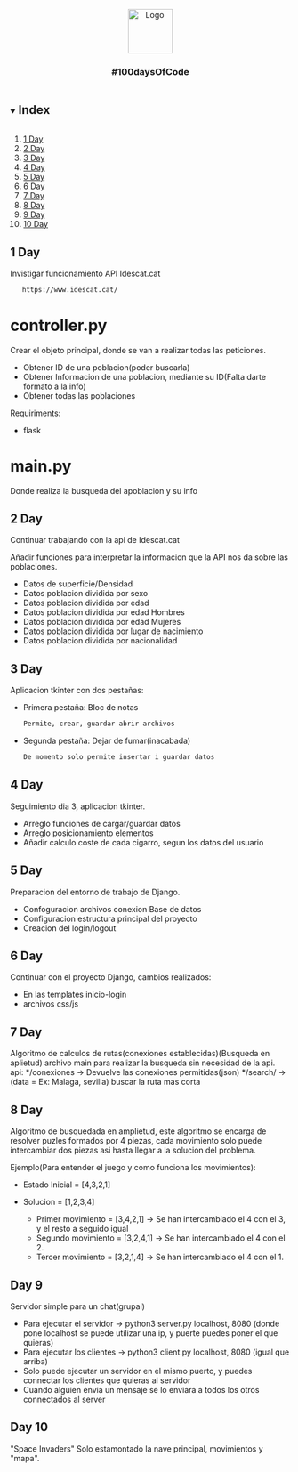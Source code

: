 <p align="center">
  <a href="https://github.com/github_username/repo_name">
    <img src="https://raw.githubusercontent.com/othneildrew/Best-README-Template/master/images/logo.png" alt="Logo" width="80" height="80">
  </a>
  
  <h3 align="center">#100daysOfCode</h3>
</p>


<details open="open">
  <summary><h2 style="display: inline-block">Index</h2></summary>
  <ol>
    <li><a href="##1 day">1 Day</a></li>
    <li><a href="##2 day">2 Day</a></li>
    <li><a href="##3 day">3 Day</a></li>
    <li><a href="##4 day">4 Day</a></li>
    <li><a href="##5 day">5 Day</a></li>
    <li><a href="##6 day">6 Day</a></li>
    <li><a href="##7 day">7 Day</a></li>
    <li><a href="##8 day">8 Day</a></li>
    <li><a href="##9 day">9 Day</a></li>
    <li><a href="##10 day">10 Day</a></li>
  </ol>
</details>

## 1 Day

Invistigar funcionamiento API Idescat.cat
 ```sh
    https://www.idescat.cat/
 ```

# controller.py
Crear el objeto principal, donde se van a realizar todas las peticiones.
  * Obtener ID de una poblacion(poder buscarla)
  * Obtener Informacion de una poblacion, mediante su ID(Falta darte formato a la info)
  * Obtener todas las poblaciones

Requiriments:
  * flask

# main.py
Donde realiza la busqueda del apoblacion y su info


## 2 Day
Continuar trabajando con la api de Idescat.cat

Añadir funciones para interpretar la informacion que la API nos da sobre las poblaciones.
  * Datos de superficie/Densidad
  * Datos poblacion dividida por sexo
  * Datos poblacion dividida por edad
  * Datos poblacion dividida por edad Hombres
  * Datos poblacion dividida por edad Mujeres
  *  Datos poblacion dividida por lugar de nacimiento
  *   Datos poblacion dividida por nacionalidad


## 3 Day
Aplicacion tkinter con dos pestañas:
  * Primera pestaña: Bloc de notas
    ```sh
    Permite, crear, guardar abrir archivos
    ```
  * Segunda pestaña: Dejar de fumar(inacabada)
    ```sh
    De momento solo permite insertar i guardar datos
    ```
    
## 4 Day
Seguimiento dia 3, aplicacion tkinter.
  * Arreglo funciones de cargar/guardar datos
  * Arreglo posicionamiento elementos
  * Añadir calculo coste de cada cigarro, segun los datos del usuario

## 5 Day
Preparacion del entorno de trabajo de Django.
  * Confoguracion archivos conexion Base de datos
  * Configuracion estructura principal del proyecto
  * Creacion del login/logout

## 6 Day
Continuar con el proyecto Django, cambios realizados:
  * En las templates inicio-login
  * archivos css/js


## 7 Day
Algoritmo de calculos de rutas(conexiones establecidas)(Busqueda en aplietud)
archivo main para realizar la busqueda sin necesidad de la api.
api:
  */conexiones -> Devuelve las conexiones permitidas(json)
  */search/<data> -> (data = Ex: Malaga, sevilla) buscar la ruta mas corta
  
## 8 Day
Algoritmo de busquedada en amplietud, este algoritmo se encarga de resolver 
puzles formados por 4 piezas, cada movimiento solo puede intercambiar dos piezas
asi hasta llegar a la solucion del problema.

Ejemplo(Para entender el juego y como funciona los movimientos):
  * Estado Inicial = [4,3,2,1]
  * Solucion = [1,2,3,4]

    * Primer movimiento = [3,4,2,1] -> Se han intercambiado el 4 con el 3, y el resto a seguido igual
    * Segundo movimiento = [3,2,4,1] -> Se han intercambiado el 4 con el 2.
    * Tercer movimiento = [3,2,1,4] -> Se han intercambiado el 4 con el 1.

## Day 9
Servidor simple para un chat(grupal)
  * Para ejecutar el servidor -> python3 server.py localhost, 8080 (donde pone localhost se puede utilizar una ip, y puerte puedes poner el que quieras)
  * Para ejecutar los clientes -> python3 client.py localhost, 8080 (igual que arriba)
  * Solo puede ejecutar un servidor en el mismo puerto, y puedes connectar los clientes que quieras al servidor
  * Cuando alguien envia un mensaje se lo enviara a todos los otros connectados al server

## Day 10
"Space Invaders"
Solo estamontado la nave principal, movimientos y "mapa".
